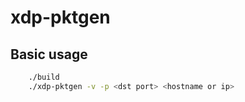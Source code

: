 # xdp-pktgen

## Basic usage

```bash
    ./build
    ./xdp-pktgen -v -p <dst port> <hostname or ip>
```
